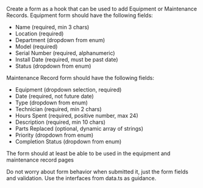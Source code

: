Create a form as a hook that can be used to add Equipment or Maintenance Records.
Equipment form should have the following fields:
- Name (required, min 3 chars)
- Location (required)
- Department (dropdown from enum)
- Model (required)
- Serial Number (required, alphanumeric)
- Install Date (required, must be past date)
- Status (dropdown from enum)

Maintenance Record form should have the following fields:
- Equipment (dropdown selection, required)
- Date (required, not future date)
- Type (dropdown from enum)
- Technician (required, min 2 chars)
- Hours Spent (required, positive number, max 24)
- Description (required, min 10 chars)
- Parts Replaced (optional, dynamic array of strings)
- Priority (dropdown from enum)
- Completion Status (dropdown from enum)

The form should at least be able to be used in the equipment and maintenance record pages

Do not worry about form behavior when submitted it, just the form fields and validation. Use the interfaces from data.ts as guidance.